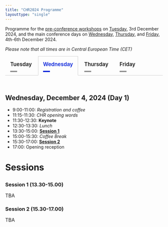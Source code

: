 ```yaml
---
title: "CHR2024 Programme"
layouttype: "single" 
---
```

<!-- CSS for tabs -->
<style>
/* modified from https://codepen.io/markcaron/pen/MvGRYV */
/* interaction */
.tabset > input[type="radio"] {
  position: absolute;
  left: -200vw;
}

.tabset .tab-panel {
  display: none;
}

.tabset > input:first-child:checked ~ .tab-panels > .tab-panel:first-child,
.tabset > input:nth-child(3):checked ~ .tab-panels > .tab-panel:nth-child(2),
.tabset > input:nth-child(5):checked ~ .tab-panels > .tab-panel:nth-child(3),
.tabset > input:nth-child(7):checked ~ .tab-panels > .tab-panel:nth-child(4),
.tabset > input:nth-child(9):checked ~ .tab-panels > .tab-panel:nth-child(5),
.tabset > input:nth-child(11):checked ~ .tab-panels > .tab-panel:nth-child(6) {
  display: block;
}

/*
 Styling
*/
.tabset > label { /* styling of label */
  position: relative;
  display: inline-block;
  padding: 15px 15px 25px;
  border: 1px solid transparent;
  border-bottom: 0;
  cursor: pointer;
  font-weight: 600;
  font-size: 1.2em !important;
}

.tabset > label::after {
  content: "";
  position: absolute;
  left: 15px;
  bottom: 10px;
  width: 22px;
  height: 4px;
  background: #8d8d8d; /* inactive tab: color of line underneath tab*/
}

input:focus-visible + label {
  outline: 2px solid rgba(0,102,204,1);
  border-radius: 3px;
}

.tabset > label:hover,
.tabset > input:focus + label,
.tabset > input:checked + label {
  color: #0B25DA; /* active tab: color of label*/
}

.tabset > label:hover::after,
.tabset > input:focus + label::after,
.tabset > input:checked + label::after {
  background: #0B25DA; /* active tab: color of line underneath tab */
}

.tabset > input:checked + label {
  border-color: #ccc;
  border-bottom: 1px solid #fff;
  margin-bottom: -1px;
}

.tab-panel {
  padding: 30px 0;
  border-top: 1px solid #ccc;
}
</style>
<!-- HTML FOR PROGRAMME -->
Programme for the [pre-conference workshops](#parallel-workshops) on [Tuesday](#tuesday), 3rd December 2024, and the main conference days on [Wednesday](#wednesday), [Thursday](#thursday), and [Friday](#friday), 4th-6th December 2024.

*Please note that all times are in Central European Time (CET)*

<!-- DAYS -->
<div class="tabset">

  <!-- button creation -->
  <!-- TUE -->
  <input type="radio" name="tabset" id="tuesday" aria-controls="tuesday">
  <label for="tuesday">Tuesday</label>
  <!-- WED -->
  <input type="radio" name="tabset" id="wednesday" aria-controls="wednesday" checked>
  <label for="wednesday">Wednesday</label>
  <!-- THUR -->
  <input type="radio" name="tabset" id="thursday" aria-controls="thursday">
  <label for="thursday">Thursday</label>
  <!-- FRI -->
  <input type="radio" name="tabset" id="friday" aria-controls="friday">
  <label for="friday">Friday</label>
  
  <!-- content -->
  <div class="tab-panels">
  <section id="tuesday" class="tab-panel" alt="tab showing the schedule for tuesday">
   <h2 id="overview-tue" alt="Overview of Tuesday" style="font-weight:bold;">Tuesday, December 3, 2024 (Pre-conference workshops)</h2>
   <p>
    <ul>
      <li>09:00-12:30: <a href="#parallel-workshops"><strong>Workshop sessions</strong></a></li>
      <li>12:30-13:30: <em>Lunch</em></li>
      <li>13:30-17:00: <a href="#parallel-workshops"><strong>Workshop sessions</strong></a></li>
    </ul>    
   </p>
   <h3 id="parallel-workshops" style="font-weight:bold; font-size:2em;">Parallel Workshops<h3>
   <h3> Digital Methods for Mythological Research </h3>
   <p style="font-size:1em">
    dm4myth aims to bring together researchers from various disciplines who are interested in studying myths with digital tools and methods.
    We welcome contributions from various disciplines, such as (but not limited to) Ancient Near Eastern Studies, Religious Studies, Classical Studies/Classical Philology, Art History.
    The primary focus of this workshop is to explore the narrative material of mythological stories, underlying belief systems, and the multifaceted representation of characters in mythological contexts using digital methods.
    The full-day workshop is targeted at scholars who work on interdisciplinary research questions, which involve mythological (and derivative) topics and the application or development of computer science methods and algorithms.
    We welcome participants from all stages of their academic career, from (under-)graduate students to early career researchers and senior researchers. (<a href="https://dm4myth.github.io">https://dm4myth.github.io</a>)
   </p>
   <p>
   <h3>Analysing the Reception of Fiction Novels Across Languages</h3>
    <p style="font-size:1em">
    This workshop delves into the intersection of cultural practices and the digital sphere through a hands-on exploration of multilingual fiction book reviewing. 
    It offers participants an immersive experience, guiding them through the full research workflow of computational reader response studies, using book reviews and online comments as proxies for reception.
    Scheduled as four sessions, the workshop provides data and addresses key theoretical, methodological, and interpretive challenges to give participants a comprehensive understanding of the process. It is particularly suited for early career researchers, while senior researchers are also encouraged to attend and engage in discussions on theory and methodology. 
    Participants will gain practical experience with advanced NLP methods, statistical modeling, and computational approaches to reader response studies. Basic familiarity with Python is recommended.
    (<a href="https://igelsociety.github.io/CHR2024-book-reviews-workshop/">https://igelsociety.github.io/CHR2024-book-reviews-workshop/</a>)
    <br>
    <br>
    <i> Note: A maximum of 30 people can attend this workshop, and registered participants of the conference who indicated an interest in this workshop are selected on a first-come-first-serve basis.</i>
   </p>
   </p>
  </section>
  <!-- WED -->
    <section id="wednesday" class="tab-panel" alt="tab showing the schedule for wednesday">
      <h2 id="overview-wed" alt="Overview of Wednesday" style="font-weight:bold;">Wednesday, December 4, 2024 (Day 1)</h2>
      <p>
      <ul>
          <li>9:00-11:00: <em>Registration and coffee</em></li>
          <li>11:15-11:30: <em>CHR opening words</em></li>
          <li>11:30-12:30: <strong>Keynote</strong></li>
          <li>12:30-13:30: <em>Lunch</em></li>
          <li>13:30-15:00: <a href="#session1"><strong>Session 1</strong></a> <!-- NB change to #session-1 etc. when those are announced --></li>
          <li>15:00-15:30: <em>Coffee Break</em></li>
          <li>15:30-17:00: <a href="#session2"><strong>Session 2</strong></a></li>
          <li>17:00: Opening reception</li>
      </ul>
      </p>
      <h3 style="font-weight:bold; font-size:2em;">Sessions<h3>
      <h3 id="session1" alt="Session 1" style="font-weight:bold;">Session 1 (13.30-15.00)</h3>
      <p style="font-size:1.1em">
      TBA
      </p>
      <h3 id="session2" alt="Session 2" style="font-weight:bold;">Session 2 (15.30-17.00)</h3>
      <p style="font-size:1.1em">
      TBA
      </p>
  </section>
  <!-- THUR -->
    <section id="thursday" class="tab-panel" alt="tab showing the schedule for thursday">
      <h2 id="overview-thu" alt="Overview of Thursday" style="font-weight:bold;">Thursday, December 5, 2024 (Day 2) </h2>
      <p>
      <ul>
      <li>09:00-10:30: <a href="#lightning-talks"><strong>Lightning talks session</strong></a></li>
      <li>10:30-11:00: <em>Coffee break</em></li>
      <li>11:00-12:30: <a href="#session3"><strong>Session 3</strong></a></li>
      <li>12:30-13:30: <em>Lunch</em></li>
      <li>13:30-15:00: <a href="#session4"><strong>Session 4</strong></a></li>
      <li>15:00-15:30: <em>Coffee break</em></li>
      <li>15:30-17:00: <a href="#session5"><strong>Session 5</strong></a></li>
      <li>17:00: <em>Poster walk-around</em></li>
      <li>20:00: <em>Conference dinner</em></li>
      </ul>
      </p>
      <h3 style="font-weight:bold; font-size:2em;">Sessions<h3>
      <h3 id="session3" alt="Session 3" style="font-weight:bold;">Session 3 (11.00-12.30)</h3>
      <p style="font-size:1.1em">
      TBA
      </p>
      <h3 id="session4" alt="Session 4" style="font-weight:bold;">Session 4 (13.30-15.00)</h3>
      <p style="font-size:1.1em">
      TBA
      </p>
      <h3 id="session5" alt="Session 5" style="font-weight:bold;">Session 5 (15.30-17.00)</h3>
      <p style="font-size:1.1em">
      TBA
      </p>
    </section>
    <!-- FRI -->
    <section id="friday" class="tab-panel" alt="tab showing the schedule for friday">
      <h2 id="overview-fri" alt="Overview of Friday" style="font-weight:bold;">Friday, December 6, 2024 (DAY 3)</h2>
      <p>
        <ul>
          <li>09:00-10:00: <strong>Keynote</strong></li>
          <li>10:00-10:30: <em>Coffee break</em></li>
          <li>10:30-12:00: <a href="#session6"><strong>Session 6</strong></a></li>
          <li>12:00-13:00: <em>Lunch</em></li>
          <li>13:00-14:30: <a href="#session7"><strong>Session 7</strong></a></li>
          <li>14:30-15:00: <em>Coffee break</em></li>
          <li>15:00-16:30: <a href="#session8"><strong>Session 8</strong></a></li>
          <li>16:30-17:00: <em>Award ceremony, concluding remarks</em></li>
        </ul>
      </p>
      <h3 style="font-weight:bold; font-size:2em;">Sessions<h3>
      <h3 id="session6" alt="Session 6" style="font-weight:bold;">Session 6 (10.30-12.00)</h3>
      <p style="font-size:1.1em">
      TBA
      </p>
      <h3 id="session7" alt="Session 7" style="font-weight:bold;">Session 7 (13.00-14.30)</h3>
      <p style="font-size:1.1em">
      TBA
      </p>
      <h3 id="session8" alt="Session 8" style="font-weight:bold;">Session 8 (15.00-16.30)</h3>
      <p style="font-size:1.1em">
      TBA
      </p>
    </section>
  
  </div>
  <!-- FRI -->
  
</div>


<!-- JS for making tabs and sections inside tabs linkable -->
<script>
function activateTabFromHash() {
    // get the current hash from the URL
    var hash = window.location.hash;
    if (hash) {
        // remove the '#' character
        var id = hash.substring(1);

        // first, try to find a radio button (tab control) with that ID
        var tabRadio = document.getElementById(id);
        if (tabRadio && tabRadio.name === 'tabset') {
            // activate the corresponding tab
            tabRadio.checked = true;
        } else {
            // if not found, try to find an element within a tab panel
            var targetElement = document.getElementById(id);
            if (targetElement) {
                // find the closest ancestor with class 'tab-panel'
                var tabPanel = targetElement.closest('.tab-panel');
                if (tabPanel) {
                    // get the id of the tab panel
                    var panelId = tabPanel.id;
                    // find the radio button whose aria-controls matches the panel id
                    var tabRadio = document.querySelector('input[name="tabset"][aria-controls="' + panelId + '"]');
                    if (tabRadio) {
                        // activate the corresponding tab
                        tabRadio.checked = true;
                    }
                }
            }
        }
    }
}

document.addEventListener("DOMContentLoaded", function() {
    activateTabFromHash();

    // update the URL hash when a new tab is selected
    var radios = document.querySelectorAll('.tabset > input[type="radio"]');
    radios.forEach(function(radio) {
        radio.addEventListener('change', function() {
            if (this.checked) {
                // update the URL hash to the radio button's ID
                history.replaceState(null, null, '#' + this.id);
            }
        });
    });
});

// listen for hash changes (e.g., when clicking on links to anchors)
window.addEventListener('hashchange', function() {
    activateTabFromHash();
});
</script>



